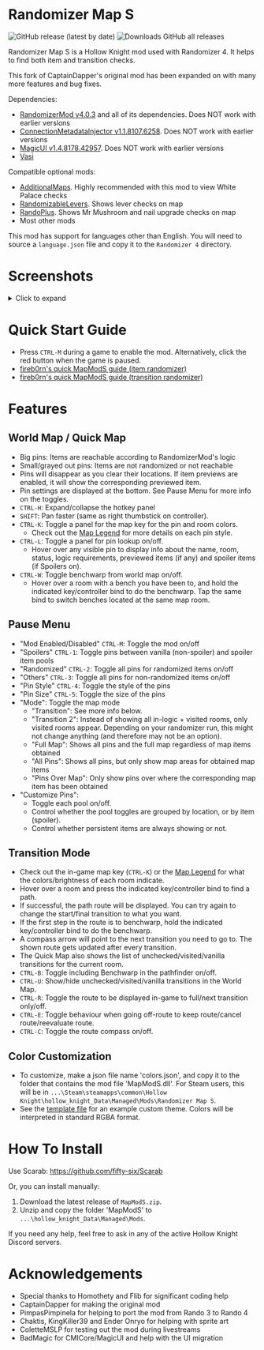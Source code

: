# Randomizer Map S
![GitHub release (latest by date)](https://img.shields.io/github/v/release/syyePhenomenol/HollowKnight.MapModS)
![Downloads GitHub all releases](https://img.shields.io/github/downloads/syyePhenomenol/HollowKnight.MapModS/total)

Randomizer Map S is a Hollow Knight mod used with Randomizer 4. It helps to find both item and transition checks.

This fork of CaptainDapper's original mod has been expanded on with many more features and bug fixes.

Dependencies:
- [RandomizerMod v4.0.3](https://github.com/homothetyhk/RandomizerMod) and all of its dependencies. Does NOT work with earlier versions
- [ConnectionMetadataInjector v1.1.8107.6258](https://github.com/BadMagic100/ConnectionMetadataInjector). Does NOT work with earlier versions
- [MagicUI v1.4.8178.42957](https://github.com/BadMagic100/HollowKnight.MagicUI). Does NOT work with earlier versions
- [Vasi](https://github.com/fifty-six/HollowKnight.Vasi)

Compatible optional mods:
- [AdditionalMaps](https://github.com/SFGrenade/AdditionalMaps). Highly recommended with this mod to view White Palace checks
- [RandomizableLevers](https://github.com/flibber-hk/HollowKnight.RandomizableLevers). Shows lever checks on map
- [RandoPlus](https://github.com/flibber-hk/HollowKnight.RandoPlus). Shows Mr Mushroom and nail upgrade checks on map
- Most other mods

This mod has support for languages other than English. You will need to source a `language.json` file and copy it to the `Randomizer 4` directory.

# Screenshots
<details>
<summary>Click to expand</summary>
    <img src="./ReadmeAssets/worldmap.jpg" alt="World Map">
    <img src="./ReadmeAssets/quickmap.jpg" alt="Quick Map">
    <img src="./ReadmeAssets/transition.jpg" alt="Transition Mode">
    <img src="./ReadmeAssets/pause.jpg" alt="Pause Menu">
</details>

# Quick Start Guide
- Press `CTRL-M` during a game to enable the mod. Alternatively, click the red button when the game is paused.
- [fireb0rn's quick MapModS guide (item randomizer)](https://www.youtube.com/watch?v=z35cFvU0McQ&t=1113s)
- [fireb0rn's quick MapModS guide (transition randomizer)](https://www.youtube.com/watch?v=z35cFvU0McQ&t=1195s)

# Features
## World Map / Quick Map
- Big pins: Items are reachable according to RandomizerMod's logic
- Small/grayed out pins: Items are not randomized or not reachable
- Pins will disappear as you clear their locations. If item previews are enabled, it will show the corresponding previewed item.
- Pin settings are displayed at the bottom. See Pause Menu for more info on the toggles.
- ``CTRL-H``: Expand/collapse the hotkey panel
- ``SHIFT``: Pan faster (same as right thumbstick on controller).
- ``CTRL-K``: Toggle a panel for the map key for the pin and room colors.
    - Check out the [Map Legend](./MAPLEGEND.md) for more details on each pin style.
- ``CTRL-L``: Toggle a panel for pin lookup on/off.
    - Hover over any visible pin to display info about the name, room, status, logic requirements, previewed items (if any) and spoiler items (if Spoilers on).
- ``CTRL-W``: Toggle benchwarp from world map on/off.
    - Hover over a room with a bench you have been to, and hold the indicated key/controller bind to do the benchwarp. Tap the same bind to switch benches located at the same map room.

## Pause Menu
- "Mod Enabled/Disabled" `CTRL-M`: Toggle the mod on/off
- "Spoilers" `CTRL-1`: Toggle pins between vanilla (non-spoiler) and spoiler item pools
- "Randomized" `CTRL-2`: Toggle all pins for randomized items on/off
- "Others" `CTRL-3`: Toggle all pins for non-randomized items on/off
- "Pin Style" `CTRL-4`: Toggle the style of the pins
- "Pin Size" `CTRL-5`: Toggle the size of the pins
- "Mode": Toggle the map mode
    - "Transition": See more info below.
    - "Transition 2": Instead of showing all in-logic + visited rooms, only visited rooms appear. Depending on your randomizer run, this might not change anything (and therefore may not be an option).
    - "Full Map": Shows all pins and the full map regardless of map items obtained
    - "All Pins": Shows all pins, but only show map areas for obtained map items
    - "Pins Over Map": Only show pins over where the corresponding map item has been obtained
- "Customize Pins":
    - Toggle each pool on/off.
    - Control whether the pool toggles are grouped by location, or by item (spoiler).
    - Control whether persistent items are always showing or not.

## Transition Mode
- Check out the in-game map key (`CTRL-K`) or the [Map Legend](./MAPLEGEND.md) for what the colors/brightness of each room indicate.
- Hover over a room and press the indicated key/controller bind to find a path.
- If successful, the path route will be displayed. You can try again to change the start/final transition to what you want.
- If the first step in the route is to benchwarp, hold the indicated key/controller bind to do the benchwarp.
- A compass arrow will point to the next transition you need to go to. The shown route gets updated after every transition.
- The Quick Map also shows the list of unchecked/visited/vanilla transitions for the current room.
- `CTRL-B`: Toggle including Benchwarp in the pathfinder on/off.
- `CTRL-U`: Show/hide unchecked/visited/vanilla transitions in the World Map.
- `CTRL-R`: Toggle the route to be displayed in-game to full/next transition only/off.
- `CTRL-E`: Toggle behaviour when going off-route to keep route/cancel route/reevaluate route.
- `CTRL-C`: Toggle the route compass on/off.

## Color Customization
- To customize, make a json file name 'colors.json', and copy it to the folder that contains the mod file 'MapModS.dll'. For Steam users, this will be in `...\Steam\steamapps\common\Hollow Knight\hollow_knight_Data\Managed\Mods\Randomizer Map S`.
- See the [template file](./colors.json) for an example custom theme. Colors will be interpreted in standard RGBA format.

# How To Install
Use Scarab: https://github.com/fifty-six/Scarab

Or, you can install manually:
1. Download the latest release of `MapModS.zip`.
2. Unzip and copy the folder 'MapModS' to `...\hollow_knight_Data\Managed\Mods`.

If you need any help, feel free to ask in any of the active Hollow Knight Discord servers.

# Acknowledgements
- Special thanks to Homothety and Flib for significant coding help
- CaptainDapper for making the original mod
- PimpasPimpinela for helping to port the mod from Rando 3 to Rando 4
- Chaktis, KingKiller39 and Ender Onryo for helping with sprite art
- ColetteMSLP for testing out the mod during livestreams
- BadMagic for CMICore/MagicUI and help with the UI migration
